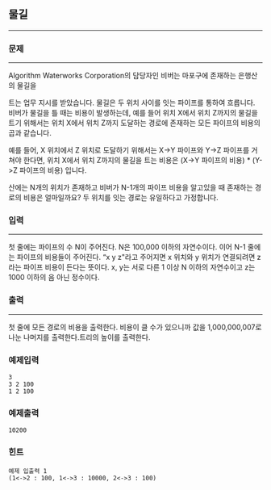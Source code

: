 ## 물길
***
### 문제
***
Algorithm Waterworks Corporation의 담당자인 비버는 마포구에 존재하는 은행산의 물길을

트는 업무 지시를 받았습니다. 물길은 두 위치 사이를 잇는 파이프를 통하여 흐릅니다. 비버가 물길을 틀 때는 비용이 발생하는데, 예를 들어 위치 X에서 위치 Z까지의 물길을 트기 위해서는 위치 X에서 위치 Z까지 도달하는 경로에 존재하는 모든 파이프의 비용의 곱과 같습니다.

예를 들어, X 위치에서 Z 위치로 도달하기 위해서는 X->Y 파이프와 Y->Z 파이프를 거쳐야 한다면, 위치 X에서 위치 Z까지의 물길을 트는 비용은 (X->Y 파이프의 비용) * (Y->Z 파이프의 비용) 입니다.

산에는 N개의 위치가 존재하고 비버가 N-1개의 파이프 비용을 알고있을 때 존재하는 경로의 비용은 얼마일까요? 두 위치를 잇는 경로는 유일하다고 가정합니다.

 

### 입력
***
첫 줄에는 파이프의 수 N이 주어진다. N은 100,000 이하의 자연수이다. 이어 N-1 줄에는 파이프의 비용들이 주어진다. “x y z"라고 주어지면 x 위치와 y 위치가 연결되려면 z라는 파이프 비용이 든다는 뜻이다. x, y는 서로 다른 1 이상 N 이하의 자연수이고 z는 1000 이하의 음 아닌 정수이다.

### 출력
***


첫 줄에 모든 경로의 비용을 출력한다. 비용이 클 수가 있으니까 값을 1,000,000,007로 나눈 나머지를 출력한다.트리의 높이를 출력한다.

### 예제입력
```
3
3 2 100
1 2 100
```

### 예제출력
```
10200
```

### 힌트
```
예제 입출력 1
(1<->2 : 100, 1<->3 : 10000, 2<->3 : 100)
```